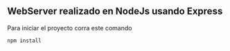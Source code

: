 

## WebServer realizado en NodeJs usando Express


Para iniciar el proyecto corra este comando

```
npm install
```
